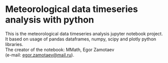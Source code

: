 # Meteorological data timeseries analysis with python
This is the meteorological data timeseries analysis jupyter notebook project. \
It based on usage of pandas dataframes, numpy, scipy and plotly python libraries. \
The creator of the notebook: MMath, Egor Zamotaev \
(e-mail: egor.zamotaev@mail.ru).
